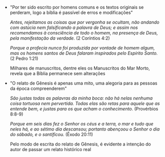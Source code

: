 - "Por ter sido escrito por homens comuns e os textos originais se perderam, logo a bíblia é passível de erros e modificações"

     *Antes, rejeitamos as coisas que por vergonha se ocultam, não andando com astúcia nem falsificando a palavra de Deus; e assim nos recomendamos à consciência de todo o homem, na presença de Deus, pela manifestação da verdade.* (2 Coríntios 4:2)

     *Porque a profecia nunca foi produzida por vontade de homem algum, mas os homens santos de Deus falaram inspirados pelo Espírito Santo.* (2 Pedro 1:21)

    Milhares de manuscritos, dentre eles os Manuscritos do Mar Morto, revela que a Bíblia permanece sem alterações

- "O relato de Gênesis é apenas uma mito, uma alegoria para as pessoas da época compreenderem"

     *São justas todas as palavras da minha boca: não há nelas nenhuma coisa tortuosa nem pervertida. Todas elas são retas para aquele que as entende bem, e justas para os que acham o conhecimento.* (Provérbios 8:8-9)

     *Porque em seis dias fez o Senhor os céus e a terra, o mar e tudo que neles há, e ao sétimo dia descansou; portanto abençoou o Senhor o dia do sábado, e o santificou.* (Êxodo 20:11)

    Pelo modo de escrita do relato de Gênesis, é evidente a intenção do autor de passar um relato histórico real

